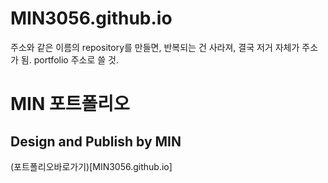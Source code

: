 # MIN3056.github.io
주소와 같은 이름의 repository를 만들면, 반복되는 건 사라져, 결국 저거 자체가 주소가 됨.
portfolio 주소로 쓸 것.

# MIN 포트폴리오
## Design and Publish by MIN 
(포트폴리오바로가기)[MIN3056.github.io]
